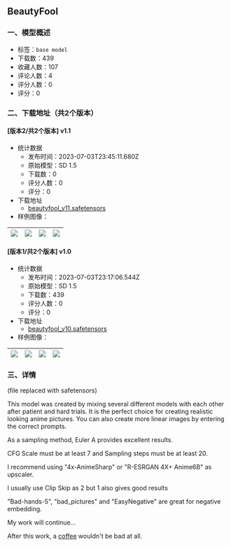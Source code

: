 ## BeautyFool
### 一、模型概述

- 标签：`base model`
- 下载数：439
- 收藏人数：107
- 评论人数：4
- 评分人数：0
- 评分：0

### 二、下载地址（共2个版本）

#### [版本2/共2个版本] v1.1

- 统计数据
  - 发布时间：2023-07-03T23:45:11.680Z
  - 原始模型：SD 1.5
  - 下载数：0
  - 评分人数：0
  - 评分：0
- 下载地址
  - [beautyfool_v11.safetensors](https://civitai.com/api/download/models/109747)
- 样例图像：

| <img src="https://image.civitai.com/xG1nkqKTMzGDvpLrqFT7WA/4c3f2575-5048-4d8d-bcc6-65dc82850caa/width=450/1396966.jpeg" /> | <img src="https://image.civitai.com/xG1nkqKTMzGDvpLrqFT7WA/cf574f91-c0e2-43ca-9de4-aa14ac07653f/width=450/1396965.jpeg" /> | <img src="https://image.civitai.com/xG1nkqKTMzGDvpLrqFT7WA/325ec2ec-5eb7-4f13-8682-b0c5cba4f14f/width=450/1396968.jpeg" /> | <img src="https://image.civitai.com/xG1nkqKTMzGDvpLrqFT7WA/46b05f9a-f9f5-4e20-8849-77aa63ef4053/width=450/1396964.jpeg" /> |
| ---- | ---- | ---- | ---- |

#### [版本1/共2个版本] v1.0

- 统计数据
  - 发布时间：2023-07-03T23:17:06.544Z
  - 原始模型：SD 1.5
  - 下载数：439
  - 评分人数：0
  - 评分：0
- 下载地址
  - [beautyfool_v10.safetensors](https://civitai.com/api/download/models/109069)
- 样例图像：

| <img src="https://image.civitai.com/xG1nkqKTMzGDvpLrqFT7WA/87910aae-39ec-4f4f-a7e0-1cb608a2847a/width=450/1382690.jpeg" /> | <img src="https://image.civitai.com/xG1nkqKTMzGDvpLrqFT7WA/843fddec-6435-486d-b123-6a783b66e5bc/width=450/1382691.jpeg" /> | <img src="https://image.civitai.com/xG1nkqKTMzGDvpLrqFT7WA/d8d976e0-d9a3-49a2-a84a-349481f2c892/width=450/1382696.jpeg" /> | <img src="https://image.civitai.com/xG1nkqKTMzGDvpLrqFT7WA/2aad930f-e3e6-4c36-ad02-b4609469280c/width=450/1382693.jpeg" /> |
| ---- | ---- | ---- | ---- |


### 三、详情
<p>(file replaced with safetensors)</p><p>This model was created by mixing several different models with each other after patient and hard trials. It is the perfect choice for creating realistic looking anime pictures. You can also create more linear images by entering the correct prompts.</p><p>As a sampling method, Euler A provides excellent results.</p><p>CFG Scale must be at least 7 and Sampling steps must be at least 20.</p><p>I recommend using "4x-AnimeSharp" or "R-ESRGAN 4X+ Anime6B" as upscaler.</p><p>I usually use Clip Skip as 2 but 1 also gives good results</p><p>"Bad-hands-5", "bad_pictures" and "EasyNegative" are great for negative embedding.</p><p>My work will continue...</p><p>After this work, a <a target="_blank" rel="ugc" href="https://ko-fi.com/sertsessiz">coffee</a> wouldn't be bad at all.</p>